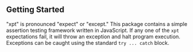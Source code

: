 ## Getting Started

"xpt" is pronounced "expect" or "except." This package contains a simple assertion testing framework written in JavaScript. If any one of the `xpt` expectations fail, it will throw an exception and halt program execution. Exceptions can be caught using the standard `try ... catch` block.
